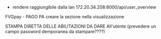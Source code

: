 - rendere raggiungibile dalla lan 172.20.34.208:8000/api/user_overview

FVGpay - PAGO PA
creare la sezione nella visualizzazione

STAMPA DIRETTA DELLE ABILITAZIONI DA DARE All'utente (prevedere un campo password demporanea da stampare????)